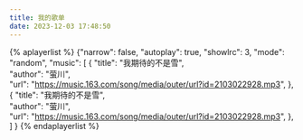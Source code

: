 ```yaml
---
title: 我的歌单
date: 2023-12-03 17:48:50
---
```


{% aplayerlist %}
{"narrow": false,
"autoplay": true,
"showlrc": 3,
"mode": "random",
"music": [
    {
        "title": "我期待的不是雪",                      
        "author": "萤川",                           
        "url": "https://music.163.com/song/media/outer/url?id=2103022928.mp3",
    },
    {
        "title": "我期待的不是雪",                      
        "author": "萤川",                           
        "url": "https://music.163.com/song/media/outer/url?id=2103022928.mp3",
    },
]
}
{% endaplayerlist %}